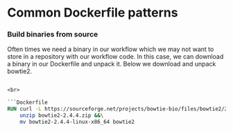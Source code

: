 # Common Dockerfile patterns

### Build binaries from source

Often times we need a binary in our workflow which we may not want to store in a repository with our workflow code. In this case, we can download a binary in our Dockerfile and unpack it. Below we download and unpack bowtie2.

```Dockerfile

<br>

```Dockerfile
RUN curl -L https://sourceforge.net/projects/bowtie-bio/files/bowtie2/2.4.4/bowtie2-2.4.4-linux-x86_64.zip/download -o bowtie2-2.4.4.zip &&\
    unzip bowtie2-2.4.4.zip &&\
    mv bowtie2-2.4.4-linux-x86_64 bowtie2
```

